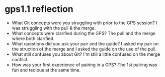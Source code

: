 # gps1.1 reflection
* What Git concepts were you struggling with prior to the GPS session?   I was struggling with the pull & the merge.
* What concepts were clarified during the GPS? The pull and the merge where both clarified.
* What questions did you ask your pair and the guide? I asked my pair on the struction of the merge and I asked the guide on the use of the pull.
* What still confuses you about Git? I'm still a little confused on the merge conflict.
* How was your first experience of pairing in a GPS? The 1st pairing was fun and tedious at the same time.
